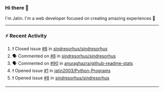 ### Hi there 👋

I'm Jatin. I'm a web developer focused on creating amazing experiences :raised_hands: 

---

### :zap: Recent Activity

<!--START_SECTION:activity-->
1. ❗️ Closed issue [#8](https://github.com//sindresorhus/sindresorhus/issues/8) in [sindresorhus/sindresorhus](https://github.com//sindresorhus/sindresorhus)
2. 🗣 Commented on [#8](https://github.com//sindresorhus/sindresorhus/issues/8) in [sindresorhus/sindresorhus](https://github.com//sindresorhus/sindresorhus)
3. 🗣 Commented on [#90](https://github.com//anuraghazra/github-readme-stats/issues/90) in [anuraghazra/github-readme-stats](https://github.com//anuraghazra/github-readme-stats)
4. ❗️ Opened issue [#1](https://github.com//jatin2003/Python-Programs/issues/1) in [jatin2003/Python-Programs](https://github.com//jatin2003/Python-Programs)
5. ❗️ Opened issue [#8](https://github.com//sindresorhus/sindresorhus/issues/8) in [sindresorhus/sindresorhus](https://github.com//sindresorhus/sindresorhus)
<!--END_SECTION:activity-->

---
